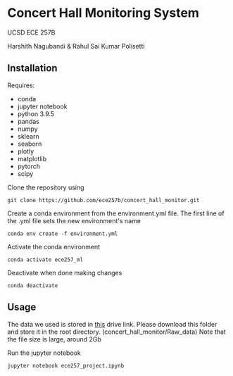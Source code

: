 # Concert Hall Monitoring System 
UCSD ECE 257B

Harshith Nagubandi & Rahul Sai Kumar Polisetti

## Installation

Requires:
- conda
- jupyter notebook
- python 3.9.5
- pandas
- numpy
- sklearn
- seaborn
- plotly
- matplotlib
- pytorch
- scipy

Clone the repository using
```
git clone https://github.com/ece257b/concert_hall_monitor.git
```

Create a conda environment from the environment.yml file. The first line of the .yml file sets the new environment's name
```
conda env create -f environment.yml
```
Activate the conda environment
```
conda activate ece257_ml
```

Deactivate when done making changes
```
conda deactivate
```

## Usage

The data we used is stored in [this](https://drive.google.com/drive/folders/1fG6G6tQFB2uV7KixDPU7hG_cquqFtpW2?usp=share_link) drive link.
Please download this folder and store it in the root directory. (concert_hall_monitor/Raw_data)
Note that the file size is large, around 2Gb 

Run the jupyter notebook

```
jupyter notebook ece257_project.ipynb
```



